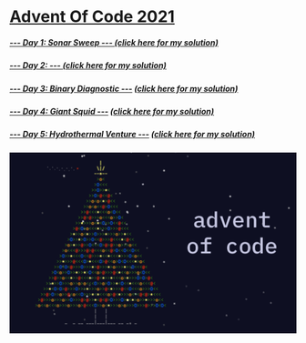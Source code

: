 # [Advent Of Code 2021](https://adventofcode.com/2021)
##### [--- Day 1: Sonar Sweep ---      	     ](https://adventofcode.com/2021/day/1) [(click here for my solution)](https://github.com/RodicaMihaelaVasilescu/AdventOfCode2021/blob/main/Day%2001/Day%201.cpp)
##### [--- Day 2: ---      	     ](https://adventofcode.com/2021/day/2) [(click here for my solution)](https://github.com/RodicaMihaelaVasilescu/AdventOfCode2021/blob/main/Day%2002/Day%202.cpp)
##### [--- Day 3: Binary Diagnostic ---](https://adventofcode.com/2021/day/3) [(click here for my solution)](https://github.com/RodicaMihaelaVasilescu/AdventOfCode2021/blob/main/Day%2003/Day%203.cpp)
##### [--- Day 4: Giant Squid ---](https://adventofcode.com/2021/day/4) [(click here for my solution)](https://github.com/RodicaMihaelaVasilescu/AdventOfCode2021/blob/main/Day%2004/Day%204.cpp)
##### [--- Day 5: Hydrothermal Venture ---](https://adventofcode.com/2021/day/5) [(click here for my solution)](https://github.com/RodicaMihaelaVasilescu/AdventOfCode2021/blob/main/Day%2005/Day%205.cpp)


![alt text](AdventOfCode.png)
